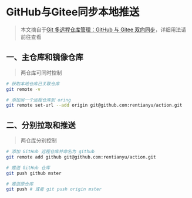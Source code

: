 # GitHub与Gitee同步本地推送


<!--more-->

>   本文摘自于[Git 多远程仓库管理：GitHub 与 Gitee 双向同步](https://p3terx.com/archives/git-multi-remote-repository-management.html)，详细用法请前往查看

## 一、主仓库和镜像仓库

>   两仓库可同时控制

```bash
# 获取本地仓库已关联仓库
git remote -v

# 添加另一个远程仓库到 oring
git remote set-url --add origin git@github.com:rentianyu/action.git
```

## 二、分别拉取和推送

>   两仓库分别控制

```bash
# 添加 GitHub 远程仓库并命名为 github
git remote add github git@github.com:rentianyu/action.git

# 推送 GitHub 仓库
git push github mster

# 推送原仓库
git push # 或者 git push origin mster
```
